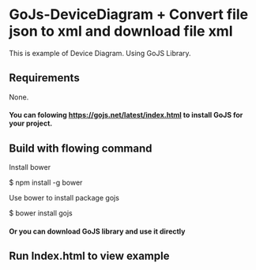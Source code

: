 # GoJs-DeviceDiagram + Convert file json to xml and download file xml

This is example of Device Diagram. Using GoJS Library.

## Requirements

None.

#### You can folowing https://gojs.net/latest/index.html to install GoJS for your project.

## Build with flowing command

Install bower

$ npm install -g bower
  
Use bower to install package gojs

$ bower install gojs
  
#### Or you can download GoJS library and use it directly

## Run Index.html to view example


